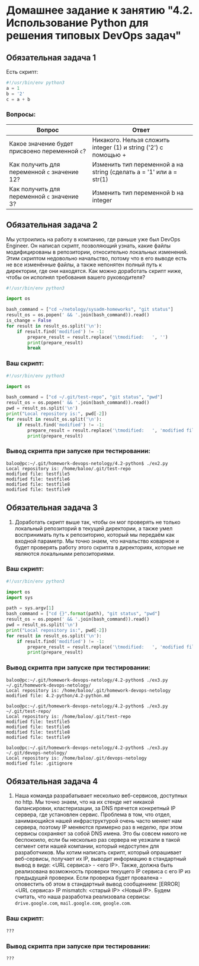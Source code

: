 # Домашнее задание к занятию "4.2. Использование Python для решения типовых DevOps задач"

## Обязательная задача 1

Есть скрипт:
```python
#!/usr/bin/env python3
a = 1
b = '2'
c = a + b
```

### Вопросы:
| Вопрос  | Ответ |
| ------------- | ------------- |
| Какое значение будет присвоено переменной `c`?  | Никакого. Нельзя сложить integer (1) и string ('2') с помощью + |
| Как получить для переменной `c` значение 12?  | Изменить тип переменной a на string (сделать a = '1' или a = str(1)   |
| Как получить для переменной `c` значение 3?  | Изменить тип переменной b на integer |

## Обязательная задача 2
Мы устроились на работу в компанию, где раньше уже был DevOps Engineer. Он написал скрипт, позволяющий узнать, какие файлы модифицированы в репозитории, относительно локальных изменений. Этим скриптом недовольно начальство, потому что в его выводе есть не все изменённые файлы, а также непонятен полный путь к директории, где они находятся. Как можно доработать скрипт ниже, чтобы он исполнял требования вашего руководителя?

```python
#!/usr/bin/env python3

import os

bash_command = ["cd ~/netology/sysadm-homeworks", "git status"]
result_os = os.popen(' && '.join(bash_command)).read()
is_change = False
for result in result_os.split('\n'):
    if result.find('modified') != -1:
        prepare_result = result.replace('\tmodified:   ', '')
        print(prepare_result)
        break
```

### Ваш скрипт:
```python
#!/usr/bin/env python3

import os

bash_command = ["cd ~/.git/test-repo", "git status", "pwd"]
result_os = os.popen(' && '.join(bash_command)).read()
pwd = result_os.split('\n')
print("Local repository is:", pwd[-2])
for result in result_os.split('\n'):				
    if result.find('modified') != -1:
        prepare_result = result.replace('\tmodified:   ', 'modified file: ') 
       	print(prepare_result)
```

### Вывод скрипта при запуске при тестировании:
```
baloo@pc:~/.git/homework-devops-netology/4.2-python$ ./ex2.py 
Local repository is: /home/baloo/.git/test-repo
modified file: testfile5
modified file: testfile6
modified file: testfile8
modified file: testfile9
```

## Обязательная задача 3
1. Доработать скрипт выше так, чтобы он мог проверять не только локальный репозиторий в текущей директории, а также умел воспринимать путь к репозиторию, который мы передаём как входной параметр. Мы точно знаем, что начальство коварное и будет проверять работу этого скрипта в директориях, которые не являются локальными репозиториями.

### Ваш скрипт:
```python
#!/usr/bin/env python3

import os
import sys

path = sys.argv[1]
bash_command = ["cd {}".format(path), "git status", "pwd"]
result_os = os.popen(' && '.join(bash_command)).read()
pwd = result_os.split('\n')
print("Local repository is:", pwd[-2])
for result in result_os.split('\n'):                            
    if result.find('modified') != -1:
        prepare_result = result.replace('\tmodified:   ', 'modified file: ')       
        print(prepare_result)
```

### Вывод скрипта при запуске при тестировании:
```
baloo@pc:~/.git/homework-devops-netology/4.2-python$ ./ex3.py ~/.git/homework-devops-netology/
Local repository is: /home/baloo/.git/homework-devops-netology
modified file: 4.2-python/4.2-python.md

baloo@pc:~/.git/homework-devops-netology/4.2-python$ ./ex3.py ~/.git/test-repo/
Local repository is: /home/baloo/.git/test-repo
modified file: testfile5
modified file: testfile6
modified file: testfile8
modified file: testfile9

baloo@pc:~/.git/homework-devops-netology/4.2-python$ ./ex3.py ~/.git/devops-netology/
Local repository is: /home/baloo/.git/devops-netology
modified file: .gitignore
```

## Обязательная задача 4
1. Наша команда разрабатывает несколько веб-сервисов, доступных по http. Мы точно знаем, что на их стенде нет никакой балансировки, кластеризации, за DNS прячется конкретный IP сервера, где установлен сервис. Проблема в том, что отдел, занимающийся нашей инфраструктурой очень часто меняет нам сервера, поэтому IP меняются примерно раз в неделю, при этом сервисы сохраняют за собой DNS имена. Это бы совсем никого не беспокоило, если бы несколько раз сервера не уезжали в такой сегмент сети нашей компании, который недоступен для разработчиков. Мы хотим написать скрипт, который опрашивает веб-сервисы, получает их IP, выводит информацию в стандартный вывод в виде: <URL сервиса> - <его IP>. Также, должна быть реализована возможность проверки текущего IP сервиса c его IP из предыдущей проверки. Если проверка будет провалена - оповестить об этом в стандартный вывод сообщением: [ERROR] <URL сервиса> IP mismatch: <старый IP> <Новый IP>. Будем считать, что наша разработка реализовала сервисы: `drive.google.com`, `mail.google.com`, `google.com`.

### Ваш скрипт:
```python
???
```

### Вывод скрипта при запуске при тестировании:
```
???
```

